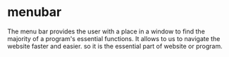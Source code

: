 # menubar
The menu bar provides the user with a place in a window to find the majority of a program's essential functions. 
It allows to us to navigate the website faster and easier.
so it is the essential part of website or program.


